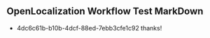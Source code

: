 ## OpenLocalization Workflow Test MarkDown
* 4dc6c61b-b10b-4dcf-88ed-7ebb3cfe1c92 thanks!

<!--HONumber=Sep16_HO1-->


